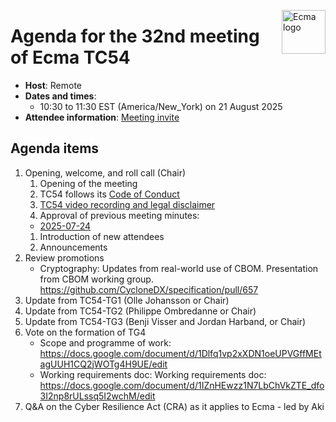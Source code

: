 <img src="https://tc54.org/images/ecma.svg" align="right" height="70" alt="Ecma logo" /> <!-- markdownlint-disable-line MD041 -->

# Agenda for the 32nd meeting of Ecma TC54

- **Host**: Remote
- **Dates and times**:
    - 10:30 to 11:30 EST (America/New\_York) on 21 August 2025
- **Attendee information**: [Meeting invite](https://calendar.google.com/calendar/event?action=TEMPLATE&tmeid=MW43ZjdoZmF2cW11MXZzM2Y5ZHNobmt0cjhfMjAyMzEyMTRUMTUzMDAwWiBjXzg4NGRlY2RlNWExNTI5MDJiYjUxYTYyZjg5NTUwZDBmMzc0ODQ4NDUzNGYwOGM2Mzc5MmYyZTY1NGYyYTdlYmNAZw&tmsrc=c_884decde5a152902bb51a62f89550d0f3748484534f08c63792f2e654f2a7ebc%40group.calendar.google.com&scp=ALL)


## Agenda items

1. Opening, welcome, and roll call (Chair)
    1. Opening of the meeting
    1. TC54 follows its [Code of Conduct](../CODE_OF_CONDUCT.md)
    1. [TC54 video recording and legal disclaimer](../VIDEO_RECORDING_AND_LEGAL_DISCLAIMER.md)
    1. Approval of previous meeting minutes:
    * [2025-07-24](2025-07-24-minutes.md)
    1. Introduction of new attendees
    1. Announcements
1. Review promotions
    * Cryptography: Updates from real-world use of CBOM. Presentation from CBOM working group. <https://github.com/CycloneDX/specification/pull/657>
1. Update from TC54-TG1 (Olle Johansson or Chair)
1. Update from TC54-TG2 (Philippe Ombredanne or Chair)
1. Update from TC54-TG3 (Benji Visser and Jordan Harband, or Chair)
1. Vote on the formation of TG4
    * Scope and programme of work: https://docs.google.com/document/d/1Dlfq1vp2xXDN1oeUPVGffMEtagUUH1CQ2jWOTg4H9UE/edit
    * Working requirements doc: Working requirements doc: https://docs.google.com/document/d/1IZnHEwzz1N7LbChVkZTE_dfo3I2np8rULssq5I2wchM/edit
1. Q&A on the Cyber Resilience Act (CRA) as it applies to Ecma - led by Aki

